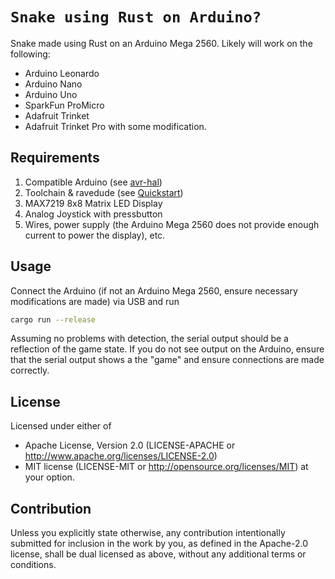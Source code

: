 `Snake using Rust on Arduino?`
==================

Snake made using Rust on an Arduino Mega 2560. Likely will work on the following: 
 - Arduino Leonardo
 - Arduino Nano
 - Arduino Uno
 - SparkFun ProMicro
 - Adafruit Trinket
 - Adafruit Trinket Pro
with some modification.

## Requirements
1. Compatible Arduino (see [avr-hal](https://github.com/Rahix/avr-hal))
2. Toolchain & ravedude (see [Quickstart](https://github.com/Rahix/avr-hal#quickstart))
3. MAX7219 8x8 Matrix LED Display
4. Analog Joystick with pressbutton
5. Wires, power supply (the Arduino Mega 2560 does not provide enough current to power the display), etc.

## Usage
Connect the Arduino (if not an Arduino Mega 2560, ensure necessary modifications are made) via USB and run
```bash
cargo run --release
```
Assuming no problems with detection, the serial output should be a reflection of the game state. If you do not see output on the Arduino, ensure that the serial output shows a the "game" and ensure connections are made correctly. 

## License
Licensed under either of
- Apache License, Version 2.0 (LICENSE-APACHE or http://www.apache.org/licenses/LICENSE-2.0)
- MIT license (LICENSE-MIT or http://opensource.org/licenses/MIT)
at your option.

## Contribution
Unless you explicitly state otherwise, any contribution intentionally submitted
for inclusion in the work by you, as defined in the Apache-2.0 license, shall
be dual licensed as above, without any additional terms or conditions.
